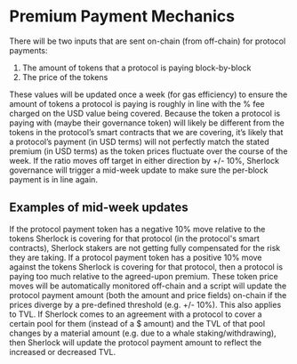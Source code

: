 # Premium Payment Mechanics

There will be two inputs that are sent on-chain \(from off-chain\) for protocol payments:

1. The amount of tokens that a protocol is paying block-by-block
2. The price of the tokens

These values will be updated once a week \(for gas efficiency\) to ensure the amount of tokens a protocol is paying is roughly in line with the % fee charged on the USD value being covered. Because the token a protocol is paying with \(maybe their governance token\) will likely be different from the tokens in the protocol’s smart contracts that we are covering, it’s likely that a protocol’s payment \(in USD terms\) will not perfectly match the stated premium \(in USD terms\) as the token prices fluctuate over the course of the week. If the ratio moves off target in either direction by +/- 10%, Sherlock governance will trigger a mid-week update to make sure the per-block payment is in line again.

## Examples of mid-week updates

If the protocol payment token has a negative 10% move relative to the tokens Sherlock is covering for that protocol \(in the protocol's smart contracts\), Sherlock stakers are not getting fully compensated for the risk they are taking. If a protocol payment token has a positive 10% move against the tokens Sherlock is covering for that protocol, then a protocol is paying too much relative to the agreed-upon premium. These token price moves will be automatically monitored off-chain and a script will update the protocol payment amount \(both the amount and price fields\) on-chain if the prices diverge by a pre-defined threshold \(e.g. +/- 10%\). This also applies to TVL. If Sherlock comes to an agreement with a protocol to cover a certain pool for them \(instead of a $ amount\) and the TVL of that pool changes by a material amount \(e.g. due to a whale staking/withdrawing\), then Sherlock will update the protocol payment amount to reflect the increased or decreased TVL.

